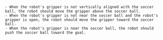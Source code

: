 
    - When the robot's gripper is not vertically aligned with the soccer ball, the robot should move the gripper above the soccer ball.
    - When the robot's gripper is not near the soccer ball and the robot's gripper is open, the robot should move the gripper toward the soccer ball.
    - When the robot's gripper is near the soccer ball, the robot should push the soccer ball toward the goal.